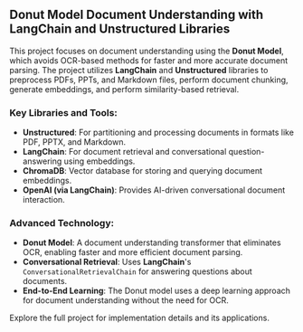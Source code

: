 ## Donut Model Document Understanding with LangChain and Unstructured Libraries

This project focuses on document understanding using the **Donut Model**, which avoids OCR-based methods for faster and more accurate document parsing. The project utilizes **LangChain** and **Unstructured** libraries to preprocess PDFs, PPTs, and Markdown files, perform document chunking, generate embeddings, and perform similarity-based retrieval.

### Key Libraries and Tools:
- **Unstructured**: For partitioning and processing documents in formats like PDF, PPTX, and Markdown.
- **LangChain**: For document retrieval and conversational question-answering using embeddings.
- **ChromaDB**: Vector database for storing and querying document embeddings.
- **OpenAI (via LangChain)**: Provides AI-driven conversational document interaction.

### Advanced Technology:
- **Donut Model**: A document understanding transformer that eliminates OCR, enabling faster and more efficient document parsing.
- **Conversational Retrieval**: Uses **LangChain**'s `ConversationalRetrievalChain` for answering questions about documents.
- **End-to-End Learning**: The Donut model uses a deep learning approach for document understanding without the need for OCR.

Explore the full project for implementation details and its applications.
